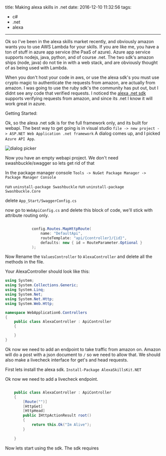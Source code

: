 title: Making alexa skills in .net
date: 2016-12-10 11:32:56
tags:
- c#
- .net
- alexa
---

Ok so I've been in the alexa skills market recently, and obviously amazon wants you to use AWS Lambda for your skills. If you are like me, you have a ton of stuff in azure app service (the PaaS of azure). Azure app service supports nodejs, java, python, and of course .net. The two sdk's amazon ships (node, java) do not tie in with a web stack, and are obviously thought of as being used with Lambda. 
<!-- more -->
When you don't host your code in aws, or use the alexa sdk's you must use crypto magic to authenticate the requests from amazon, are actually from amazon. I was going to use the ruby sdk's the community has put out, but I didnt see any code that verified requests. I noticed the [alexa .net sdk](https://github.com/AreYouFreeBusy/AlexaSkillsKit.NET) supports verifying requests from amazon, and since its .net I know it will work great in azure.


Getting Started:

Ok, so the alexa .net sdk is for the full framework only, and its built for webapi. The best way to get going is in visual studio `file -> new project -> ASP.NET Web Application .net framework` A dialog comes up, and I picked `Azure API App`.

![dialog picker](dialog.png)

Now you have an empty webapi project. We don't need swashbuckle/swagger so lets get rid of that

In the package manager console `Tools -> NuGet Package Manager -> Package Manager Console`

run `uninstall-package Swashbuckle` 
run `uninstall-package Swashbuckle.Core` 

delete `App_Start/SwaggerConfig.cs`

now go to  `WebApiConfig.cs` and delete this block of code, we'll stick with attribute routing only.


```csharp 

			config.Routes.MapHttpRoute(
				name: "DefaultApi",
				routeTemplate: "api/{controller}/{id}",
				defaults: new { id = RouteParameter.Optional }
			);
```

Now Rename the `ValuesController` to `AlexaController` and delete all the methods in the file.


Your AlexaController should look like this:


```csharp
using System;
using System.Collections.Generic;
using System.Linq;
using System.Net;
using System.Net.Http;
using System.Web.Http;

namespace WebApplication6.Controllers
{
	public class AlexaController : ApiController
	{

	}
}


```

Ok now we need to add an endpoint to take traffic from amazon on. Amazon will do a post with a json document to `/` so we need to allow that. We should also make a livecheck interface for get's and head requests.

First lets install the alexa sdk. `Install-Package AlexaSkillsKit.NET`

Ok now we need to add a livecheck endpoint.

```csharp

	public class AlexaController : ApiController
	{
		[Route("")]
		[HttpGet]
		[HttpHead]
		public IHttpActionResult root()
		{
			return this.Ok("Im Alive");
		}
	
	}

```

Now lets start using the sdk. The sdk requires